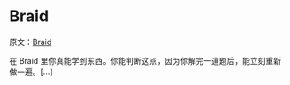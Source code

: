 # Braid

原文：[Braid](https://wiki.issarice.com/wiki/Braid)

在 Braid 里你真能学到东西。你能判断这点，因为你解完一道题后，能立刻重新做一遍。[...]